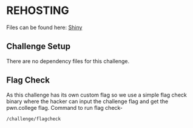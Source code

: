 # REHOSTING

Files can be found here: [Shiny](https://github.com/ritsec/RITSEC-CTF-2019/tree/master/Crypto/shiny)

## Challenge Setup
There are no dependency files for this challenge.

## Flag Check

As this challenge has its own custom flag so we use a simple flag check binary where the hacker can input the challenge flag and get the pwn.college flag. Command to run flag check-
```
/challenge/flagcheck
```